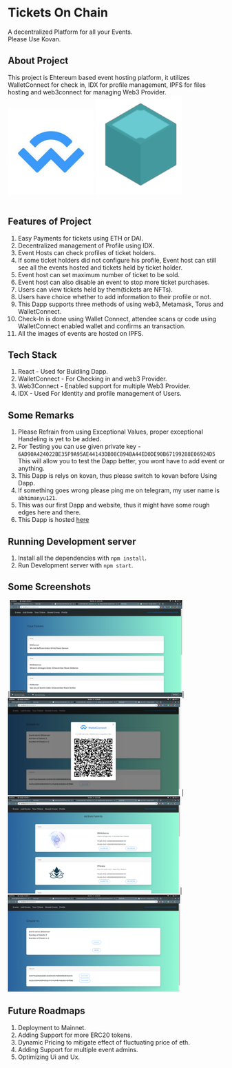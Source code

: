 # Tickets On Chain
A decentralized Platform for all your Events.</br>
Please Use Kovan.
## About Project
This project is Ehtereum based event hosting platform, it utilizes WalletConnect for check in, IDX for profile management, IPFS for files hosting and web3connect for managing Web3 Provider.</br>
<img src="Screenshots/download (1).jpeg" width="200"></t>             </t>      <img src="Screenshots/ipfs.png" width="200"> </br></br>
## Features of Project 
1. Easy Payments for tickets using ETH or DAI.
2. Decentralized management of Profile using IDX.
3. Event Hosts can check profiles of ticket holders.
4. If some ticket holders did not configure his profile, Event host can still see all the events hosted and tickets held by ticket holder.
5. Event host can set maximum number of ticket to be sold.
6. Event host can also disable an event to stop more ticket purchases.
7. Users can view tickets held by them(tickets are NFTs).
8. Users have choice whether to add information to their profile or not.
9. This Dapp supports three methods of using web3, Metamask, Torus and WalletConnect.
10. Check-In is done using Wallet Connect, attendee scans qr code using WalletConnect enabled wallet and confirms an transaction.
11. All the images of events are hosted on IPFS.
## Tech Stack
1. React - Used for Buidling Dapp.
2. WalletConnect - For Checking in and web3 Provider.
3. Web3Connect - Enabled support for multiple Web3 Provider.
4. IDX - Used For Identity and profile management of Users.
## Some Remarks
1. Please Refrain from using Exceptional Values, proper exceptional Handeling is yet to be added.
2. For Testing you can use given private key - `6AD90A424022BE35F9A95AE44143DB08C894BA44ED0DE90B67199288E06924D5` This will allow you to test the Dapp better, you wont have to add event or anything.
3. This Dapp is relys on kovan, thus please switch to kovan before Using Dapp.
4. If something goes wrong please ping me on telegram, my user name is `abhimanyu121`.
5. This was our first Dapp and website, thus it might have some rough edges here and there.
6. This Dapp is hosted [here](goofy-beaver-e7c5b4.netlify.com)
## Running Development server
1. Install all the dependencies with `npm install`.
2. Run Development server with `npm start`.
## Some Screenshots
|<img src="Screenshots/4.png" width="400">|<img src="Screenshots/9.png" width="400">
|<img src="Screenshots/6.png" width="400">|<img src="Screenshots/8.png" width="400">

## Future Roadmaps
1. Deployment to Mainnet.
2. Adding Support for more ERC20 tokens.
3. Dynamic Pricing to mitigate effect of fluctuating price of eth.
4. Adding Support for multiple event admins.
5. Optimizing Ui and Ux.
